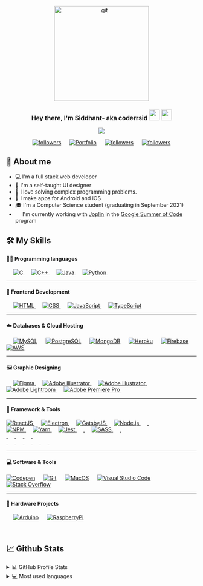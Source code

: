 <p align="center">
<a href="#">
  <img width="250" alt="git" src="https://user-images.githubusercontent.com/35633575/126677169-b9f5ee5d-248e-4317-8664-cd440154afab.png">
</a>
</p>
<h3 align="center">Hey there, I'm Siddhant- aka coderrsid <img src="https://media.giphy.com/media/hvRJCLFzcasrR4ia7z/giphy.gif" width="28"> 
  <img src="https://emojis.slackmojis.com/emojis/images/1531849430/4246/blob-sunglasses.gif?1531849430" width="28"/>
</h3>
<p align="center">
  <img src="https://readme-typing-svg.herokuapp.com?lines=Computer+Science+Student;Full+Stack+Web+Developer;Coding%20Enthusiast;Always%20learning%20new%20things&center=true&width=500&height=35">
</p>
<p align="center">
  <a target="_blank" href="https://linkedin.com/coderrsid"><img alt="followers" title="Connect on LinkedIN" src="https://img.shields.io/badge/LinkedIn-0077B5?style=for-the-badge&logo=linkedin&logoColor=white"/></a>
	&emsp;
   <a target="_blank" href="https://portfolio.coderrsid.vercel.app/"><img alt="Portfolio" title="Portfolio" src="https://img.shields.io/badge/-Portfolio-000000?style=for-the-badge&logo=koding&logoColor=white"/></a>
	&emsp;
    <a target="_blank" href="https://github.com/coderrsid"><img alt="followers" title="Follow me on Github" src="https://img.shields.io/github/followers/coderrsid?color=236ad3&style=for-the-badge&logo=github&label=Follow"/></a>
	&emsp;
  <a target="_blank" href="https://mail.google.com/mail/u/0/?fs=1&to=sehgal.siddhant999@gmail.com&su=SUBJECT&body=BODY&tf=cm"><img alt="followers" title="Send MAIL" src="https://img.shields.io/badge/Gmail-D14836?style=for-the-badge&logo=gmail&logoColor=white"/></a>
</p>

## 📖 About me

* 💻 I'm a full stack web developer
* 🎨 I'm a self-taught UI designer
* 🧮 I love solving complex programming problems.
* 📱 I make apps for Android and iOS
* 🎓 I'm a Computer Science student (graduating in September 2021)
* <img src="https://user-images.githubusercontent.com/35633575/126625568-3bb2f7fd-2b97-4fb3-9665-50e9b3277877.png" width=15/> I'm currently working with [Joplin](https://github.com/laurent22/joplin) in the [Google Summer of Code](https://summerofcode.withgoogle.com/) program

## 🛠️ My Skills

#### 👨‍💻 Programming languages

<p align="left"> 
  &emsp; 
  <a href="https://www.cprogramming.com/" target="_blank"> 
    <img alt="C" src="https://img.shields.io/badge/C-00599C?style=for-the-badge&logo=c&logoColor=white">
  </a> 
  &emsp;
  <a href="https://www.w3schools.com/cpp/" target="_blank"> 
    <img alt="C++" src="https://img.shields.io/badge/C%2B%2B-00599C?style=for-the-badge&logo=c%2B%2B&logoColor=white">
  </a> 
  &emsp;
  <a href="https://www.java.com" target="_blank"> 
    <img alt="Java" src="https://img.shields.io/badge/Java-ED8B00?style=for-the-badge&logo=java&logoColor=white">
  </a>
  &emsp;
   <a href="https://www.python.org" target="_blank">
    <img alt="Python" src="https://img.shields.io/badge/Python-FFD43B?style=for-the-badge&logo=python&logoColor=darkgreen">
  </a>
  &emsp;
</p>

---

#### 🧩 Frontend Development
<p align="left"> 
  &emsp; 
  <a href="https://www.w3.org/html/" target="_blank"> 
   <img alt="HTML" src="https://img.shields.io/badge/HTML-239120?style=for-the-badge&logo=html5&logoColor=white">
  </a>   
  &emsp;
  <a href="https://www.w3schools.com/css/" target="_blank">
    <img alt="CSS" src="https://img.shields.io/badge/CSS3-1572B6?style=for-the-badge&logo=css3&logoColor=white">
  </a> 
   &emsp;
   <a href="https://developer.mozilla.org/en-US/docs/Web/JavaScript" target="_blank"> 
     <img alt="JavaScript" src="https://img.shields.io/badge/JavaScript-F7DF1E?style=for-the-badge&logo=javascript&logoColor=black">
   </a>
  &emsp;
  <a href="https://www.typescriptlang.org/" target="_blank"> 
    <img alt="TypeScript" src="https://img.shields.io/badge/TypeScript-007ACC?style=for-the-badge&logo=typescript&logoColor=white"/>
  </a>
</p>

---

#### ☁️ Databases & Cloud Hosting
<p align="left">
  &emsp;
    <a href="https://www.mysql.com/"><img alt="MySQL" src="https://img.shields.io/badge/MySQL-00000F?style=for-the-badge&logo=mysql&logoColor=white"></a>
  &emsp;
    <a href="https://www.sqlite.org/"><img alt="PostgreSQL" src ="https://img.shields.io/badge/PostgreSQL-316192?style=for-the-badge&logo=postgresql&logoColor=white"/></a>
  &emsp;
    <a href="https://www.mongodb.com"><img alt="MongoDB" src="https://img.shields.io/badge/MongoDB-4EA94B?style=for-the-badge&logo=mongodb&logoColor=white"></a>
  &emsp;
    <a href="https://www.heroku.com/"><img alt="Heroku" src="https://img.shields.io/badge/Heroku-430098?style=for-the-badge&logo=heroku&logoColor=white"></a>  
  &emsp;
    <a href="https://firebase.google.com/"><img alt="Firebase" src ="https://img.shields.io/badge/firebase-ffca28?style=for-the-badge&logo=firebase&logoColor=black"></a>
  &emsp;
  <a href="https://www.aws.com/"><img alt="AWS" src="https://img.shields.io/badge/Amazon_AWS-232F3E?style=for-the-badge&logo=amazon-aws&logoColor=white"></a>  
 </p>
 
 --- 
 
#### 🖼️ Graphic Designing
<p align="left">
  &emsp;
   <a href="https://www.figma.com/" target="_blank"> 
    <img alt="Figma" src="https://img.shields.io/badge/Figma-F24E1E?style=for-the-badge&logo=figma&logoColor=white"/>
  </a> 
  &emsp;
   <a href="https://www.adobe.com/in/products/illustrator.html" target="_blank"> 
    <img alt="Adobe Illustrator" src="https://img.shields.io/badge/Adobe%20Illustrator-FF9A00?style=for-the-badge&logo=adobe%20illustrator&logoColor=white"/>
  </a> 
  &emsp;
   <a href="https://www.adobe.com/in/products/illustrator.html" target="_blank"> 
    <img alt="Adobe Illustrator" src="https://img.shields.io/badge/Adobe%20Illustrator-FF9A00?style=for-the-badge&logo=adobe%20illustrator&logoColor=white"/>
  </a> 
  &emsp;
  <a href="https://www.adobe.com/in/products/photoshop-lightroom.html" target="_blank"> 
    <img alt="Adobe Lightroom" src="https://img.shields.io/badge/Adobe%20Lightroom-31A8FF?style=for-the-badge&logo=Adobe%20Lightroom&logoColor=white"/>
  </a>
   &emsp;
  <a href="https://www.adobe.com/in/products/premiere.html" target="_blank"> 
   <img alt="Adobe Premiere Pro" src="https://img.shields.io/badge/Adobe%20Lightroom-31A8FF?style=for-the-badge&logo=Adobe%20Lightroom&logoColor=white"/>
  </a>
    &emsp;
  
 </p>

---
 
#### 🧰 Framework & Tools
<p align="left">
  <a href="reactjs.org" target="_blank"> 
    <img alt="ReactJS" src="https://img.shields.io/badge/React-20232A?style=for-the-badge&logo=react&logoColor=61DAFB"/>
  </a> 
  &emsp;
  <a href="electronjs.org" target="_blank"> 
    <img alt="Electron" src="https://img.shields.io/badge/Electron-2B2E3A?style=for-the-badge&logo=electron&logoColor=9FEAF9"/>
  </a> 
  &emsp;
  <a href="gatsbyjs.com" target="_blank"> 
    <img alt="GatsbyJS" src="https://img.shields.io/badge/Gatsby-663399?style=for-the-badge&logo=gatsby&logoColor=white"/>
  </a> 
  &emsp;
   <a href="www.nodejs.com" target="_blank"> 
    <img alt="Node.js" src="https://img.shields.io/badge/Node.js-339933?style=for-the-badge&logo=nodedotjs&logoColor=white"/>
  </a> 
  &emsp;
   <a href="djangoproject.com" target="_blank"> 
    <img alt="" src="https://img.shields.io/badge/Django-092E20?style=for-the-badge&logo=django&logoColor=green"/>
  </a> 
  &emsp;
  <br>
  <a href="npmjs.com" target="_blank"> 
    <img alt="NPM" src="https://img.shields.io/badge/npm-CB3837?style=for-the-badge&logo=npm&logoColor=white"/>
  </a> 
  &emsp;
  <a href="yarnpkg.com" target="_blank"> 
    <img alt="Yarn" src="https://img.shields.io/badge/Yarn-2C8EBB?style=for-the-badge&logo=yarn&logoColor=white"/>
  </a> 
   &emsp;
	<a href="jestjs.io" target="_blank"> 
    <img alt="Jest" src="https://img.shields.io/badge/Jest-C21325?style=for-the-badge&logo=jest&logoColor=white"/>
  </a> 
  &emsp;
	 <a href="expressjs.org" target="_blank"> 
    <img alt="" src="https://img.shields.io/badge/Express.js-000000?style=for-the-badge&logo=express&logoColor=white"/>
  </a> 
  &emsp;
  <a href="sass-lang.com" target="_blank"> 
    <img alt="SASS" src="https://img.shields.io/badge/Sass-CC6699?style=for-the-badge&logo=sass&logoColor=white"/>
  </a> 
  &emsp;
  <a href="material-ui.com" target="_blank"> 
    <img alt="" src="https://img.shields.io/badge/Material--UI-0081CB?style=for-the-badge&logo=material-ui&logoColor=white"/>
  </a> 
  &emsp;
  <br>
  <a href="styled-components.com" target="_blank"> 
    <img alt="" src="https://img.shields.io/badge/styled--components-DB7093?style=for-the-badge&logo=styled-components&logoColor=white"/>
  </a> 
  &emsp;
  <a href="getbootstrap.com" target="_blank"> 
    <img alt="" src="https://img.shields.io/badge/Bootstrap-563D7C?style=for-the-badge&logo=bootstrap&logoColor=white"/>
  </a>
  &emsp;
  <a href="jquery.com" target="_blank"> 
    <img alt="" src="https://img.shields.io/badge/jQuery-0769AD?style=for-the-badge&logo=jquery&logoColor=white"/>
  </a> 
  &emsp;
  <a href="reactrouter.com" target="_blank"> 
    <img alt="" src="https://img.shields.io/badge/React_Router-CA4245?style=for-the-badge&logo=react-router&logoColor=white"/>
  </a> 
  &emsp;
  <br>
  <a href="reduxjs.org" target="_blank"> 
    <img alt="" src="https://img.shields.io/badge/Redux-593D88?style=for-the-badge&logo=redux&logoColor=white"/>
  </a> 
  &emsp;
   <a href="django-rest-framework.org" target="_blank"> 
    <img alt="" src="https://img.shields.io/badge/DJANGO-REST-ff1709?style=for-the-badge&logo=django&logoColor=white&color=ff1709&labelColor=gray"/>
  </a> 
  &emsp;	
  <a href="flask.pattelsprojects.com" target="_blank"> 
    <img alt="" src="https://img.shields.io/badge/Flask-000000?style=for-the-badge&logo=flask&logoColor=white"/>
  </a> 
  &emsp;	
  <a href="redis.io" target="_blank"> 
    <img alt="" src="https://img.shields.io/badge/redis-CC0000.svg?&style=for-the-badge&logo=redis&logoColor=white"/>
  </a> 
  &emsp;
  <a href="docker.com" target="_blank"> 
    <img alt="" src="https://img.shields.io/badge/Docker-2CA5E0?style=for-the-badge&logo=docker&logoColor=white"/>
  </a> 
  &emsp;
  <a href="nextjs.org" target="_blank"> 
    <img alt="" src="https://img.shields.io/badge/next.js-000000?style=for-the-badge&logo=nextdotjs&logoColor=white"/>
  </a> 
  &emsp;
 </p>

---

#### 💻 Software & Tools
 
<p>
    <a href="#"><img alt="Codepen" src="https://img.shields.io/badge/Codepen-000000?style=for-the-badge&logo=codepen&logoColor=white"></a>
  &emsp;
    <a href="#"><img alt="Git" src="https://img.shields.io/badge/Git-F05032?style=for-the-badge&logo=git&logoColor=white"></a>
  &emsp;
    <a href="#"><img alt="MacOS" src="https://img.shields.io/badge/mac%20os-000000?style=for-the-badge&logo=apple&logoColor=white"></a>
  &emsp;
    <a href="#"><img alt="Visual Studio Code" src="https://img.shields.io/badge/Visual_Studio_Code-0078D4?style=for-the-badge&logo=visual%20studio%20code&logoColor=white"></a>
  &emsp;
    <a href="#"><img alt="Stack Overflow" src="https://img.shields.io/badge/Stack_Overflow-FE7A16?style=for-the-badge&logo=stack-overflow&logoColor=white"></a>
  &emsp;
</p>

---

#### 🔌 Hardware Projects
 
<p>
   &emsp;
    <a href="#"><img alt="Arduino" src="https://img.shields.io/badge/Arduino-00979D?style=for-the-badge&logo=Arduino&logoColor=white"></a>
  &emsp;
    <a href="#"><img alt="RaspberryPI" src="https://img.shields.io/badge/Raspberry%20Pi-A22846?style=for-the-badge&logo=Raspberry%20Pi&logoColor=white"></a>
  &emsp;
</p>

	

<br/>

## 📈 Github Stats

<!-- https://github.com/anuraghazra/github-readme-stats -->
<details>
  <summary>📊 GitHub Profile Stats</summary>
  <br/>
  <a href="https://github.com/coderrsid/github-readme-stats"><img alt="Coderrsid's Github Stats" src="https://github-readme-stats.vercel.app/api?username=coderrsid&show_icons=true&count_private=true&hide=" /></a>
</details>

<details> 
  <summary>💻 Most used languages</summary>
  <br/>
  <a href="https://github.com/coderrsid/github-readme-stats"><img alt="Coderrsid's Top Languages" src="https://github-readme-stats.vercel.app/api/top-langs/?username=Coderrsid&langs_count=10&layout=compact#" /></a>
  <br/>
  <b>Note:</b> This chart is only a metric of which languages my public code on GitHub consists of and does not reflect my experience or skill level.

-----
Credits: [Siddhant Sehgal](https://github.com/coderrsid)

Last Edited on: 02/07/2021
